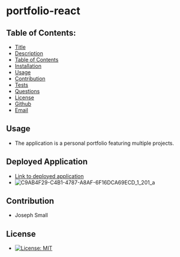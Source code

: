 # portfolio-react
## Table of Contents:
* [Title](#Porfolio)
* [Description](#Description)
* [Table of Contents](#TableofContents)
* [Installation](#Installation)
* [Usage](#Usage)
* [Contribution](#Contribution)
* [Tests](#Tests)
* [Questions](#Questions)
* [License](#License)
* [Github](#Github)
* [Email](#Email)

<!-- ## Installation  -->

## Usage
 - The application is a personal portfolio featuring multiple projects.

## Deployed Application
- [Link to deployed application]()
- ![C9AB4F29-C4B1-4787-A8AF-6F16DCA69ECD_1_201_a](https://user-images.githubusercontent.com/63420051/123311033-afb64980-d4f4-11eb-8f4e-51f9b1e565dc.jpeg)

## Contribution 
  - Joseph Small
 
## License 
  - [![License: MIT](https://img.shields.io/badge/License-MIT-yellow.svg)](https://opensource.org/licenses/MIT)
